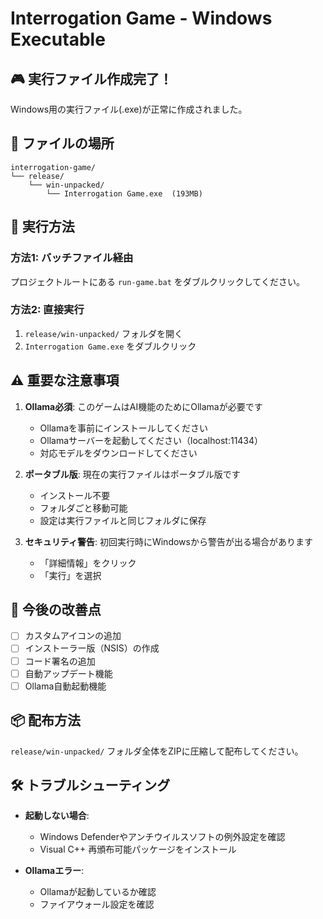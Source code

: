 # Interrogation Game - Windows Executable

## 🎮 実行ファイル作成完了！

Windows用の実行ファイル(.exe)が正常に作成されました。

## 📁 ファイルの場所

```
interrogation-game/
└── release/
    └── win-unpacked/
        └── Interrogation Game.exe  (193MB)
```

## 🚀 実行方法

### 方法1: バッチファイル経由
プロジェクトルートにある `run-game.bat` をダブルクリックしてください。

### 方法2: 直接実行
1. `release/win-unpacked/` フォルダを開く
2. `Interrogation Game.exe` をダブルクリック

## ⚠️ 重要な注意事項

1. **Ollama必須**: このゲームはAI機能のためにOllamaが必要です
   - Ollamaを事前にインストールしてください
   - Ollamaサーバーを起動してください（localhost:11434）
   - 対応モデルをダウンロードしてください

2. **ポータブル版**: 現在の実行ファイルはポータブル版です
   - インストール不要
   - フォルダごと移動可能
   - 設定は実行ファイルと同じフォルダに保存

3. **セキュリティ警告**: 初回実行時にWindowsから警告が出る場合があります
   - 「詳細情報」をクリック
   - 「実行」を選択

## 🔧 今後の改善点

- [ ] カスタムアイコンの追加
- [ ] インストーラー版（NSIS）の作成
- [ ] コード署名の追加
- [ ] 自動アップデート機能
- [ ] Ollama自動起動機能

## 📦 配布方法

`release/win-unpacked/` フォルダ全体をZIPに圧縮して配布してください。

## 🛠️ トラブルシューティング

- **起動しない場合**: 
  - Windows Defenderやアンチウイルスソフトの例外設定を確認
  - Visual C++ 再頒布可能パッケージをインストール

- **Ollamaエラー**: 
  - Ollamaが起動しているか確認
  - ファイアウォール設定を確認